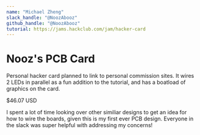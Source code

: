 ```yaml
---
name: "Michael Zheng"
slack_handle: "@NoozAbooz"
github_handle: "@NoozAbooz"
tutorial: https://jams.hackclub.com/jam/hacker-card
---
```


# Nooz's PCB Card

<!-- Describe your board in 2-3 sentences. What are you making? What will it do? -->
Personal hacker card planned to link to personal commission sites. It wires 2 LEDs in parallel as a fun addition to the tutorial, and has a boatload of graphics on the card.

<!-- How much is it going to cost? -->
$46.07 USD

<!-- Tell us a little bit about your design process. What were some challenges? What helped? ***Totally optional*** -->
I spent a lot of time looking over other similiar designs to get an idea for how to wire the boards, given this is my first ever PCB design. Everyone in the slack was super helpful with addressing my concerns!
